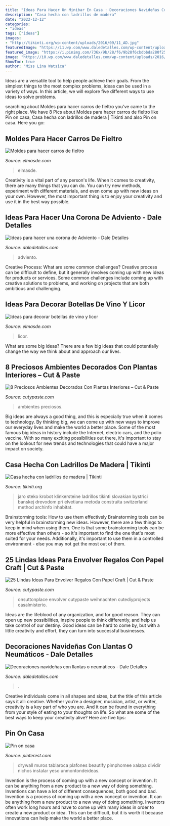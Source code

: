 ```yaml
---
title: "Ideas Para Hacer Un Minibar En Casa : Decoraciones Navideñas Con Llantas O Neumáticos"
description: "Casa hecha con ladrillos de madera"
date: "2022-12-12"
categories:
- "ideas"
tags: ["ideas"]
images:
- "http://tikinti.org/wp-content/uploads/2016/09/11_AD.jpg"
featuredImage: "https://i1.wp.com/www.daledetalles.com/wp-content/uploads/2016/12/navidad-con-llantas4.jpg?resize=608%2C811"
featured_image: "https://i.pinimg.com/736x/9b/28/f6/9b28f6cbdbbda280f255a951f6a982cf.jpg"
image: "https://i0.wp.com/www.daledetalles.com/wp-content/uploads/2016/09/corona-de-adviento11.jpg?resize=534,698"
ShowToc: true
author: "Miss Lina Watsica"
---
```



Ideas are a versatile tool to help people achieve their goals. From the simplest things to the most complex problems, ideas can be used in a variety of ways. In this article, we will explore five different ways to use ideas to solve problems.

	

		
searching about Moldes para hacer carros de fieltro you've came to the right place. We have 8 Pics about Moldes para hacer carros de fieltro like Pin on casa, Casa hecha con ladrillos de madera | Tikinti and also Pin on casa. Here you go:
		
    
## Moldes Para Hacer Carros De Fieltro

<img loading=lazy src="https://elmasde.com/wp-content/uploads/2015/05/auto-de-fieltro-2.jpg" onerror="this.onerror=null;this.src='https://tse3.mm.bing.net/th?id=OIP.RTMKRBBWhfidKAFg31474gHaE7&amp;pid=15.1';" alt="Moldes para hacer carros de fieltro">

_Source: elmasde.com_

>elmasde. 

	

Creativity is a vital part of any person's life. When it comes to creativity, there are many things that you can do. You can try new methods, experiment with different materials, and even come up with new ideas on your own. However, the most important thing is to enjoy your creativity and use it in the best way possible.

    
## Ideas Para Hacer Una Corona De Adviento - Dale Detalles

<img loading=lazy src="https://i0.wp.com/www.daledetalles.com/wp-content/uploads/2016/09/corona-de-adviento11.jpg?resize=534,698" onerror="this.onerror=null;this.src='https://tse4.mm.bing.net/th?id=OIP.zKAF8oPNRxg1NnB2r61XnAHaJr&amp;pid=15.1';" alt="Ideas para hacer una corona de Adviento - Dale Detalles">

_Source: daledetalles.com_

>adviento. 

	

Creative Process: What are some common challenges?
Creative process can be difficult to define, but it generally involves coming up with new ideas for products or services. Some common challenges include coming up with creative solutions to problems, and working on projects that are both ambitious and challenging.

    
## Ideas Para Decorar Botellas De Vino Y Licor

<img loading=lazy src="https://elmasde.com/wp-content/uploads/2015/09/Ideas-para-decorar-botellas-de-vino-y-licor-8.jpg" onerror="this.onerror=null;this.src='https://tse4.mm.bing.net/th?id=OIP.cBopm__DIumNOGsV_P_YtAAAAA&amp;pid=15.1';" alt="Ideas para decorar botellas de vino y licor">

_Source: elmasde.com_

>licor. 

	

What are some big ideas?
There are a few big ideas that could potentially change the way we think about and approach our lives.

    
## 8 Preciosos Ambientes Decorados Con Plantas Interiores – Cut &amp; Paste

<img loading=lazy src="https://www.cutypaste.com/wp-content/uploads/2015/01/main.original.585x0-136.jpg" onerror="this.onerror=null;this.src='https://tse1.mm.bing.net/th?id=OIP.sFaNAY2Kl2mNpRAq3Oe7TQHaJ3&amp;pid=15.1';" alt="8 Preciosos Ambientes Decorados Con Plantas Interiores – Cut &amp; Paste">

_Source: cutypaste.com_

>ambientes preciosos. 

	

Big ideas are always a good thing, and this is especially true when it comes to technology. By thinking big, we can come up with new ways to improve our everyday lives and make the world a better place. Some of the most famous big ideas in history include the Internet, electric cars, and the polio vaccine. With so many exciting possibilities out there, it's important to stay on the lookout for new trends and technologies that could have a major impact on society.

    
## Casa Hecha Con Ladrillos De Madera | Tikinti

<img loading=lazy src="http://tikinti.org/wp-content/uploads/2016/09/11_AD.jpg" onerror="this.onerror=null;this.src='https://tse1.mm.bing.net/th?id=OIP.cVv2RDUZ5zst01iQwTTjbQHaE7&amp;pid=15.1';" alt="Casa hecha con ladrillos de madera | Tikinti">

_Source: tikinti.org_

>jaro steko krobot klinkersteine ladrillos tikinti slovakian bystrici banskej drevodom pri elvetiana metoda construita switzerland method archinfo inhabitat. 

	

Brainstorming tools: How to use them effectively
Brainstorming tools can be very helpful in brainstorming new ideas. However, there are a few things to keep in mind when using them. One is that some brainstorming tools can be more effective than others - so it's important to find the one that's most suited for your needs. Additionally, it's important to use them in a controlled environment - else you may not get the most out of them.

    
## 25 Lindas Ideas Para Envolver Regalos Con Papel Craft | Cut &amp; Paste

<img loading=lazy src="https://www.cutypaste.com/wp-content/uploads/2015/12/efe31129ef61a10e93cccc9b41504c2e.jpg" onerror="this.onerror=null;this.src='https://tse4.mm.bing.net/th?id=OIP.URXxInrojZPctngHF7wa6QHaLH&amp;pid=15.1';" alt="25 Lindas Ideas Para Envolver Regalos Con Papel Craft | Cut &amp; Paste">

_Source: cutypaste.com_

>onsuttonplace envolver cutypaste weihnachten cutediyprojects casalmisterio. 

	

Ideas are the lifeblood of any organization, and for good reason. They can open up new possibilities, inspire people to think differently, and help us take control of our destiny. Good ideas can be hard to come by, but with a little creativity and effort, they can turn into successful businesses.

    
## Decoraciones Navideñas Con Llantas O Neumáticos - Dale Detalles

<img loading=lazy src="https://i1.wp.com/www.daledetalles.com/wp-content/uploads/2016/12/navidad-con-llantas4.jpg?resize=608%2C811" onerror="this.onerror=null;this.src='https://tse4.mm.bing.net/th?id=OIP.Hjxy0lHAqbHmhHc8L14tqAHaJ4&amp;pid=15.1';" alt="Decoraciones navideñas con llantas o neumáticos - Dale Detalles">

_Source: daledetalles.com_

>. 

	

Creative individuals come in all shapes and sizes, but the title of this article says it all: creative. Whether you’re a designer, musician, artist, or writer, creativity is a key part of who you are. And it can be found in everything from your style of eating to your thoughts on life. So what are some of the best ways to keep your creativity alive? Here are five tips: 

    
## Pin On Casa

<img loading=lazy src="https://i.pinimg.com/736x/9b/28/f6/9b28f6cbdbbda280f255a951f6a982cf.jpg" onerror="this.onerror=null;this.src='https://tse4.mm.bing.net/th?id=OIP.D1pl7sPNRK6YNrwbuzGiiAHaJ4&amp;pid=15.1';" alt="Pin on casa">

_Source: pinterest.com_

>drywall muros tablaroca plafones beautify pimphomee xalapa dividir nichos instalar yeso unmontondeideas. 

	

Invention is the process of coming up with a new concept or invention. It can be anything from a new product to a new way of doing something. Inventions can have a lot of different consequences, both good and bad.
Invention is a process of coming up with a new concept or invention. It can be anything from a new product to a new way of doing something. Inventors often work long hours and have to come up with many ideas in order to create a new product or idea. This can be difficult, but it is worth it because innovations can help make the world a better place.

